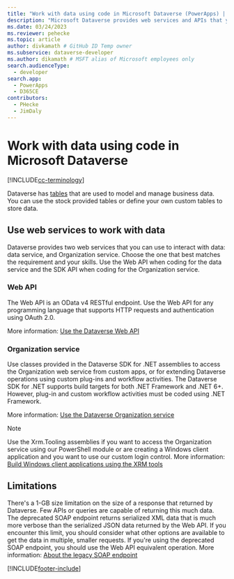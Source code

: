```yaml
---
title: "Work with data using code in Microsoft Dataverse (PowerApps) | Microsoft Docs" 
description: "Microsoft Dataverse provides web services and APIs that you can use to interact with your data." # 115-145 characters including spaces. This abstract displays in the search result.
ms.date: 03/24/2023
ms.reviewer: pehecke
ms.topic: article
author: divkamath # GitHub ID Temp owner
ms.subservice: dataverse-developer
ms.author: dikamath # MSFT alias of Microsoft employees only
search.audienceType: 
  - developer
search.app: 
  - PowerApps
  - D365CE
contributors:
  - PHecke
  - JimDaly
---
```

# Work with data using code in Microsoft Dataverse

[!INCLUDE[cc-terminology](includes/cc-terminology.md)]

Dataverse has [tables](entities.md) that are used to model and manage business data. You can use the stock provided tables or define your own custom tables to store data.

## Use web services to work with data

Dataverse provides two web services that you can use to interact with data: data service, and Organization service. Choose the one that best matches the requirement and your skills. Use the Web API when coding for the data service and the SDK API when coding for the Organization service.

<!--![Flow diagram to choose web service.](media/whentousewebapi.png)-->

### Web API

The Web API is an OData v4 RESTful endpoint. Use the Web API for any programming language that supports HTTP requests and authentication using OAuth 2.0.

More information: [Use the Dataverse Web API](webapi/overview.md)

### Organization service

Use classes provided in the Dataverse SDK for .NET assemblies to access the Organization web service from custom apps, or for extending Dataverse operations using custom plug-ins and workflow activities. The Dataverse SDK for .NET supports build targets for both .NET Framework and .NET 6+. However, plug-in and custom workflow activities must be coded using .NET Framework.

More information: [Use the Dataverse Organization service](org-service/overview.md)

> [!NOTE]
> Use the Xrm.Tooling assemblies if you want to access the Organization service using our PowerShell module or are creating a Windows client application and you want to use our custom login control. More information: [Build Windows client applications using the XRM tools](xrm-tooling/build-windows-client-applications-xrm-tools.md)

## Limitations

There's a 1-GB size limitation on the size of a response that returned by Dataverse.  Few APIs or queries are capable of returning this much data. The deprecated SOAP endpoint returns serialized XML data that is much more verbose than the serialized JSON data returned by the Web API. If you encounter this limit, you should consider what other options are available to get the data in multiple, smaller requests. If you're using the deprecated SOAP endpoint, you should use the Web API equivalent operation. More information: [About the legacy SOAP endpoint](org-service/overview.md#about-the-legacy-soap-endpoint)


[!INCLUDE[footer-include](../../includes/footer-banner.md)]
